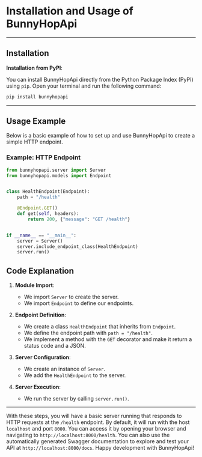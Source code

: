 # Installation and Usage of BunnyHopApi

---

## Installation

**Installation from PyPI**:

   You can install BunnyHopApi directly from the Python Package Index (PyPI) using `pip`. Open your terminal and run the following command:

   ```bash
   pip install bunnyhopapi
   ```

---

## Usage Example

Below is a basic example of how to set up and use BunnyHopApi to create a simple HTTP endpoint.

### Example: HTTP Endpoint

```python
from bunnyhopapi.server import Server
from bunnyhopapi.models import Endpoint


class HealthEndpoint(Endpoint):
    path = "/health"

    @Endpoint.GET()
    def get(self, headers):
        return 200, {"message": "GET /health"}


if __name__ == "__main__":
    server = Server()
    server.include_endpoint_class(HealthEndpoint)
    server.run()
```

## Code Explanation

1. **Module Import**:
   - We import `Server` to create the server.
   - We import `Endpoint` to define our endpoints.

2. **Endpoint Definition**:
   - We create a class `HealthEndpoint` that inherits from `Endpoint`.
   - We define the endpoint path with `path = "/health"`.
   - We implement a method with the `GET` decorator and make it return a status code and a JSON.

3. **Server Configuration**:
   - We create an instance of `Server`.
   - We add the `HealthEndpoint` to the server.

4. **Server Execution**:
   - We run the server by calling `server.run()`.

---

With these steps, you will have a basic server running that responds to HTTP requests at the `/health` endpoint.
By default, it will run with the host `localhost` and port `8000`. You can access it by opening your browser and navigating to `http://localhost:8000/health`.
You can also use the automatically generated Swagger documentation to explore and test your API at `http://localhost:8000/docs`.
Happy development with BunnyHopApi!
